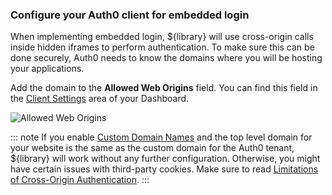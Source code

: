 ### Configure your Auth0 client for embedded login

When implementing embedded login, ${library} will use cross-origin calls inside hidden iframes to perform authentication. To make sure this can be done securely, Auth0 needs to know the domains where you will be hosting your applications.

Add the domain to the **Allowed Web Origins** field. You can find this field in the [Client Settings](${manage_url}/#/clients/${account.clientId}/settings) area of your Dashboard.

![Allowed Web Origins](/media/articles/libraries/lock/allowed-origins.png)

::: note
If you enable [Custom Domain Names](/custom-domains) and the top level domain for your website is the same as the custom domain for the Auth0 tenant, ${library} will work without any further configuration. Otherwise, you might have certain issues with third-party cookies. Make sure to read [Limitations of Cross-Origin Authentication](/cross-origin-authentication#limitations-of-cross-origin-authentication).
:::

